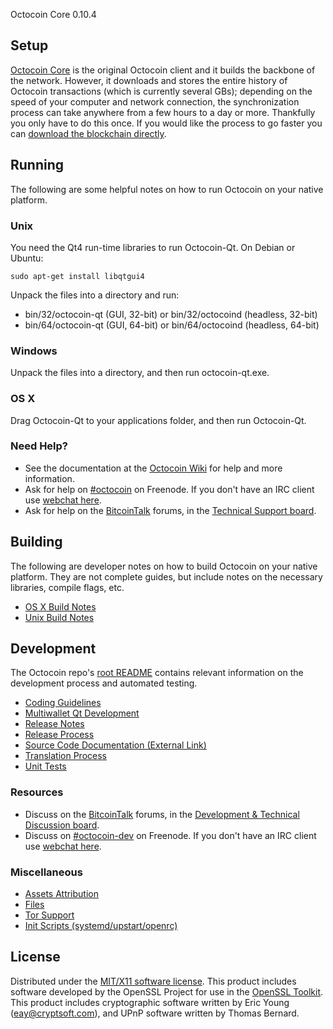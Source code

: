 Octocoin Core 0.10.4

Setup
---------------------
[Octocoin Core](http://octocoin.org/en/download) is the original Octocoin client and it builds the backbone of the network. However, it downloads and stores the entire history of Octocoin transactions (which is currently several GBs); depending on the speed of your computer and network connection, the synchronization process can take anywhere from a few hours to a day or more. Thankfully you only have to do this once. If you would like the process to go faster you can [download the blockchain directly](bootstrap.md).

Running
---------------------
The following are some helpful notes on how to run Octocoin on your native platform.

### Unix

You need the Qt4 run-time libraries to run Octocoin-Qt. On Debian or Ubuntu:

	sudo apt-get install libqtgui4

Unpack the files into a directory and run:

- bin/32/octocoin-qt (GUI, 32-bit) or bin/32/octocoind (headless, 32-bit)
- bin/64/octocoin-qt (GUI, 64-bit) or bin/64/octocoind (headless, 64-bit)



### Windows

Unpack the files into a directory, and then run octocoin-qt.exe.

### OS X

Drag Octocoin-Qt to your applications folder, and then run Octocoin-Qt.

### Need Help?

* See the documentation at the [Octocoin Wiki](https://en.octocoin.it/wiki/Main_Page)
for help and more information.
* Ask for help on [#octocoin](http://webchat.freenode.net?channels=octocoin) on Freenode. If you don't have an IRC client use [webchat here](http://webchat.freenode.net?channels=octocoin).
* Ask for help on the [BitcoinTalk](https://bitcointalk.org/) forums, in the [Technical Support board](https://bitcointalk.org/index.php?board=4.0).

Building
---------------------
The following are developer notes on how to build Octocoin on your native platform. They are not complete guides, but include notes on the necessary libraries, compile flags, etc.

- [OS X Build Notes](build-osx.md)
- [Unix Build Notes](build-unix.md)

Development
---------------------
The Octocoin repo's [root README](https://github.com/octocoin/octocoin/blob/master/README.md) contains relevant information on the development process and automated testing.

- [Coding Guidelines](coding.md)
- [Multiwallet Qt Development](multiwallet-qt.md)
- [Release Notes](release-notes.md)
- [Release Process](release-process.md)
- [Source Code Documentation (External Link)](https://dev.visucore.com/octocoin/doxygen/)
- [Translation Process](translation_process.md)
- [Unit Tests](unit-tests.md)

### Resources
* Discuss on the [BitcoinTalk](https://bitcointalk.org/) forums, in the [Development & Technical Discussion board](https://bitcointalk.org/index.php?board=6.0).
* Discuss on [#octocoin-dev](http://webchat.freenode.net/?channels=octocoin) on Freenode. If you don't have an IRC client use [webchat here](http://webchat.freenode.net/?channels=octocoin-dev).

### Miscellaneous
- [Assets Attribution](assets-attribution.md)
- [Files](files.md)
- [Tor Support](tor.md)
- [Init Scripts (systemd/upstart/openrc)](init.md)

License
---------------------
Distributed under the [MIT/X11 software license](http://www.opensource.org/licenses/mit-license.php).
This product includes software developed by the OpenSSL Project for use in the [OpenSSL Toolkit](https://www.openssl.org/). This product includes
cryptographic software written by Eric Young ([eay@cryptsoft.com](mailto:eay@cryptsoft.com)), and UPnP software written by Thomas Bernard.
